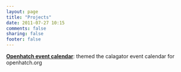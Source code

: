 ```yaml
---
layout: page
title: "Projects"
date: 2011-07-27 10:15
comments: false
sharing: false
footer: false
---
```


**[Openhatch event calendar][2]**: themed the calagator event calendar for openhatch.org

[2]: http://events.openhatch.org